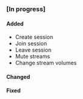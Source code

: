 ### [In progress]

#### Added

* Create session
* Join session 
* Leave session
* Mute streams
* Change stream volumes

#### Changed

#### Fixed
